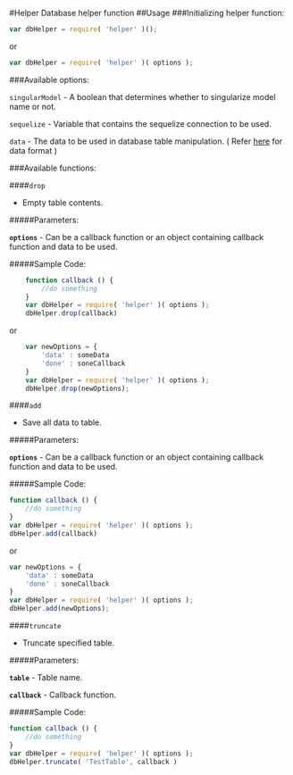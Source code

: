 #Helper
Database helper function
##Usage
###Initializing helper function:

```javascript
var dbHelper = require( 'helper' )();
```
or
	
```javascript
var dbHelper = require( 'helper' )( options );
```
###Available options:

```singularModel``` - A boolean that determines whether to singularize model name or not.

```sequelize```     - Variable that contains the sequelize connection to be used.
 
```data```          - The data to be used in database table manipulation. ( Refer [here](https://github.com/ted123/helper/blob/test/test/data/index.js) for data format )

###Available functions:

####```drop``` 
- Empty table contents.

#####Parameters:

<b>```options```</b> - Can be a callback function or an object containing callback function and data to be used.

#####Sample Code:

```javascript
	function callback () {
		//do something
	}
	var dbHelper = require( 'helper' )( options );
	dbHelper.drop(callback)
```
or
	
```javascript
	var newOptions = {
		'data' : someData
		'done' : soneCallback
	}
	var dbHelper = require( 'helper' )( options );
	dbHelper.drop(newOptions);
```


####```add``` 
- Save all data to table.

#####Parameters:

<b>```options```</b> - Can be a callback function or an object containing callback function and data to be used.

#####Sample Code:

```javascript
function callback () {
	//do something
}
var dbHelper = require( 'helper' )( options );
dbHelper.add(callback)
```
or
	
```javascript
var newOptions = {
	'data' : someData
	'done' : soneCallback
}
var dbHelper = require( 'helper' )( options );
dbHelper.add(newOptions);
```
####```truncate``` 
- Truncate specified table.

#####Parameters:

<b>```table```</b> - Table name.

<b>```callback```</b> - Callback function.

#####Sample Code:

```javascript
function callback () {
	//do something
}
var dbHelper = require( 'helper' )( options );
dbHelper.truncate( 'TestTable', callback )
```

